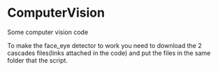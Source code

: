 # ComputerVision
 Some computer vision code

To make the face_eye detector to work you need to download the 2 cascades files(links attached in the code) and put the files in the same folder that the script.
